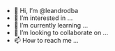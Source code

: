 - 👋 Hi, I’m @leandrodba
- 👀 I’m interested in ...
- 🌱 I’m currently learning ...
- 💞️ I’m looking to collaborate on ...
- 📫 How to reach me ...

<!---
leandrodba/leandrodba is a ✨ special ✨ repository because its `README.md` (this file) appears on your GitHub profile.
You can click the Preview link to take a look at your changes.
--->
